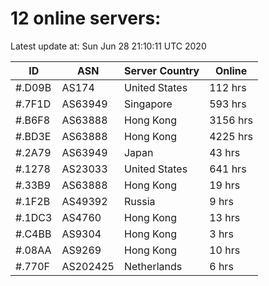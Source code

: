 # 12 online servers:

Latest update at: Sun Jun 28 21:10:11 UTC 2020

| ID | ASN | Server Country | Online |
| -- | --- | -------------- | ------ |
| #.D09B | AS174 | United States | 112 hrs |
| #.7F1D | AS63949 | Singapore | 593 hrs |
| #.B6F8 | AS63888 | Hong Kong | 3156 hrs |
| #.BD3E | AS63888 | Hong Kong | 4225 hrs |
| #.2A79 | AS63949 | Japan | 43 hrs |
| #.1278 | AS23033 | United States | 641 hrs |
| #.33B9 | AS63888 | Hong Kong | 19 hrs |
| #.1F2B | AS49392 | Russia | 9 hrs |
| #.1DC3 | AS4760 | Hong Kong | 13 hrs |
| #.C4BB | AS9304 | Hong Kong | 3 hrs |
| #.08AA | AS9269 | Hong Kong | 10 hrs |
| #.770F | AS202425 | Netherlands | 6 hrs |

